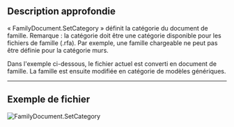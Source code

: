 ## Description approfondie
« FamilyDocument.SetCategory » définit la catégorie du document de famille. Remarque : la catégorie doit être une catégorie disponible pour les fichiers de famille (.rfa). Par exemple, une famille chargeable ne peut pas être définie pour la catégorie murs.

Dans l'exemple ci-dessous, le fichier actuel est converti en document de famille. La famille est ensuite modifiée en catégorie de modèles génériques.
___
## Exemple de fichier

![FamilyDocument.SetCategory](./Revit.Application.FamilyDocument.SetCategory_img.jpg)
